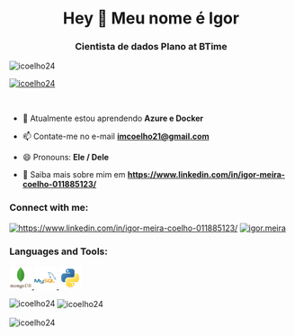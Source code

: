 <h1 align="center">Hey 👋 Meu nome é Igor</h1>
<h3 align="center">Cientista de dados Plano at BTime</h3>

<p align="left"> <img src="https://komarev.com/ghpvc/?username=icoelho24&label=Profile%20views&color=0e75b6&style=flat" alt="icoelho24" /> </p>

<p align="left"> <a href="https://github.com/ryo-ma/github-profile-trophy"><img src="https://github-profile-trophy.vercel.app/?username=icoelho24" alt="icoelho24" /></a> </p>

<p align="left"> <a href="https://twitter.com/" target="blank"><img src="https://img.shields.io/twitter/follow/?logo=twitter&style=for-the-badge" alt="" /></a> </p>

- 🌱 Atualmente estou aprendendo **Azure e Docker**

- 📫 Contate-me no e-mail **imcoelho21@gmail.com**

- 😄 Pronouns: **Ele / Dele**

- 📄 Saiba mais sobre mim em **https://www.linkedin.com/in/igor-meira-coelho-011885123/**

<h3 align="left">Connect with me:</h3>
<p align="left">
<a href="https://www.linkedin.com/in/igor-meira-coelho-011885123/" target="blank"><img align="center" src="https://raw.githubusercontent.com/rahuldkjain/github-profile-readme-generator/master/src/images/icons/Social/linked-in-alt.svg" alt="https://www.linkedin.com/in/igor-meira-coelho-011885123/" height="30" width="40" /></a>
<a href="https://instagram.com/igor.meira" target="blank"><img align="center" src="https://raw.githubusercontent.com/rahuldkjain/github-profile-readme-generator/master/src/images/icons/Social/instagram.svg" alt="igor.meira" height="30" width="40" /></a>
</p>

<h3 align="left">Languages and Tools:</h3>
<p align="left"> <a href="https://www.mongodb.com/" target="_blank" rel="noreferrer"> <img src="https://raw.githubusercontent.com/devicons/devicon/master/icons/mongodb/mongodb-original-wordmark.svg" alt="mongodb" width="40" height="40"/> </a> <a href="https://www.mysql.com/" target="_blank" rel="noreferrer"> <img src="https://raw.githubusercontent.com/devicons/devicon/master/icons/mysql/mysql-original-wordmark.svg" alt="mysql" width="40" height="40"/> </a> <a href="https://www.python.org" target="_blank" rel="noreferrer"> <img src="https://raw.githubusercontent.com/devicons/devicon/master/icons/python/python-original.svg" alt="python" width="40" height="40"/> </a> </p>

<p><img align="left" src="https://github-readme-stats.vercel.app/api/top-langs?username=icoelho24&show_icons=true&locale=en&layout=compact" alt="icoelho24" /></p>

<p>&nbsp;<img align="center" src="https://github-readme-stats.vercel.app/api?username=icoelho24&show_icons=true&locale=en" alt="icoelho24" /></p>

<p><img align="center" src="https://github-readme-streak-stats.herokuapp.com/?user=icoelho24&" alt="icoelho24" /></p>
